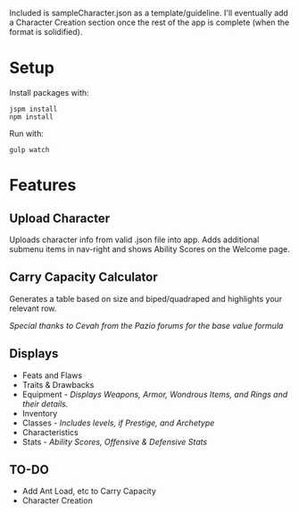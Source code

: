 Included is sampleCharacter.json as a template/guideline. I'll eventually add a Character Creation section once the rest of the app is complete (when the format is solidified).

# Setup
Install packages with:
```shell
jspm install
npm install
```

Run with:
```shell
gulp watch
```

# Features
## Upload Character
Uploads character info from valid .json file into app. Adds additional submenu items in nav-right and shows Ability Scores on the Welcome page.

## Carry Capacity Calculator
Generates a table based on size and biped/quadraped and highlights your relevant row.

*Special thanks to Cevah from the Pazio forums for the base value formula*

## Displays
- Feats and Flaws
- Traits & Drawbacks
- Equipment - *Displays Weapons, Armor, Wondrous Items, and Rings and their details.*
- Inventory
- Classes - *Includes levels, if Prestige, and Archetype*
- Characteristics
- Stats - *Ability Scores, Offensive & Defensive Stats*

## TO-DO
- Add Ant Load, etc to Carry Capacity
- Character Creation

